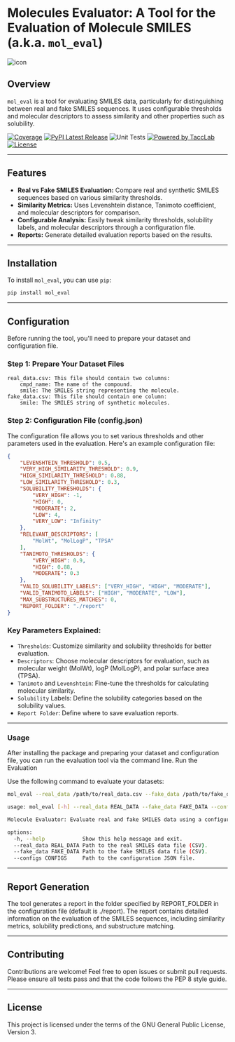 # Molecules Evaluator: A Tool for the Evaluation of Molecule SMILES (a.k.a. `mol_eval`)

![icon](icon.png)

## Overview

`mol_eval` is a tool for evaluating SMILES data, particularly for distinguishing between real and fake SMILES sequences. It uses configurable thresholds and molecular descriptors to assess similarity and other properties such as solubility.

[![Coverage](https://codecov.io/github/fabiobove-dr/mol_eval/coverage.svg?branch=main)](https://codecov.io/gh/fabiobove-dr/mol_eval)
[![PyPI Latest Release](https://img.shields.io/pypi/v/bio_dataset_manager.svg)](https://pypi.org/project/bio_dataset_manager/)
![Unit Tests](https://github.com/fabiobove-dr/mol_eval/actions/workflows/codecov.yml/badge.svg)
[![Powered by TaccLab](https://img.shields.io/badge/powered%20by-TaccLab-orange.svg?style=flat&colorA=E1523D&colorB=007D8A)](https://tacclab.org)
[![License](https://img.shields.io/github/license/fabiobove-dr/mol_eval.svg)](https://github.com/fabiobove-dr/mol_eval/blob/main/LICENSE)

---

## Features

- **Real vs Fake SMILES Evaluation:** Compare real and synthetic SMILES sequences based on various similarity thresholds.
- **Similarity Metrics:** Uses Levenshtein distance, Tanimoto coefficient, and molecular descriptors for comparison.
- **Configurable Analysis:** Easily tweak similarity thresholds, solubility labels, and molecular descriptors through a configuration file.
- **Reports:** Generate detailed evaluation reports based on the results.

---

## Installation

To install `mol_eval`, you can use `pip`:

```bash
pip install mol_eval
```

---
## Configuration

Before running the tool, you'll need to prepare your dataset and configuration file.
### Step 1: Prepare Your Dataset Files

    real_data.csv: This file should contain two columns:
        cmpd_name: The name of the compound.
        smile: The SMILES string representing the molecule.
    fake_data.csv: This file should contain one column:
        smile: The SMILES string of synthetic molecules.

### Step 2: Configuration File (config.json)

The configuration file allows you to set various thresholds and other parameters used in the evaluation. Here's an example configuration file:
```json
{
    "LEVENSHTEIN_THRESHOLD": 0.5,
    "VERY_HIGH_SIMILARITY_THRESHOLD": 0.9,
    "HIGH_SIMILARITY_THRESHOLD": 0.88,
    "LOW_SIMILARITY_THRESHOLD": 0.3,
    "SOLUBILITY_THRESHOLDS": {
        "VERY_HIGH": -1,
        "HIGH": 0,
        "MODERATE": 2,
        "LOW": 4,
        "VERY_LOW": "Infinity"
    },
    "RELEVANT_DESCRIPTORS": [
        "MolWt", "MolLogP", "TPSA"
    ],
    "TANIMOTO_THRESHOLDS": {
        "VERY_HIGH": 0.9,
        "HIGH": 0.88,
        "MODERATE": 0.3
    },
    "VALID_SOLUBILITY_LABELS": ["VERY_HIGH", "HIGH", "MODERATE"],
    "VALID_TANIMOTO_LABELS": ["HIGH", "MODERATE", "LOW"],
    "MAX_SUBSTRUCTURES_MATCHES": 0,
    "REPORT_FOLDER": "./report"
}
```
### Key Parameters Explained:

- `Thresholds`: Customize similarity and solubility thresholds for better evaluation.
- `Descriptors`: Choose molecular descriptors for evaluation, such as molecular weight (MolWt), logP (MolLogP), and polar surface area (TPSA).
- `Tanimoto` and `Levenshtein`: Fine-tune the thresholds for calculating molecular similarity.
- `Solubility` Labels: Define the solubility categories based on the solubility values.
- `Report Folder`: Define where to save evaluation reports.

---
### Usage

After installing the package and preparing your dataset and configuration file, you can run the evaluation tool via the command line.
Run the Evaluation

Use the following command to evaluate your datasets:
```bash
mol_eval --real_data /path/to/real_data.csv --fake_data /path/to/fake_data.csv --configs /path/to/config.json
```
```bash
usage: mol_eval [-h] --real_data REAL_DATA --fake_data FAKE_DATA --configs CONFIGS

Molecule Evaluator: Evaluate real and fake SMILES data using a configuration file.

options:
  -h, --help            Show this help message and exit.
  --real_data REAL_DATA Path to the real SMILES data file (CSV).
  --fake_data FAKE_DATA Path to the fake SMILES data file (CSV).
  --configs CONFIGS     Path to the configuration JSON file.
```

---
## Report Generation

The tool generates a report in the folder specified by REPORT_FOLDER in the configuration file (default is ./report). The report contains detailed information on the evaluation of the SMILES sequences, including similarity metrics, solubility predictions, and substructure matching.

---
## Contributing

Contributions are welcome! Feel free to open issues or submit pull requests. Please ensure all tests pass and that the code follows the PEP 8 style guide.

---
## License
This project is licensed under the terms of the GNU General Public License, Version 3.
